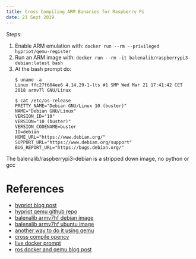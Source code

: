 ```yaml
---
title: Cross Compiling ARM Binaries for Raspberry Pi
date: 21 Sept 2019
---
```


Steps:

1. Enable ARM emulation with: `docker run --rm --privileged hypriot/qemu-register`
1. Run an ARM image with: `docker run --rm -it balenalib/raspberrypi3-debian:latest bash`
1. At the bash prompt do: 
    ```
    $ uname -a
    Linux ffc27f604ee6 4.14.29-1-lts #1 SMP Wed Mar 21 17:41:42 CET 2018 armv7l GNU/Linux
    
    $ cat /etc/os-release
    PRETTY_NAME="Debian GNU/Linux 10 (buster)"
    NAME="Debian GNU/Linux"
    VERSION_ID="10"
    VERSION="10 (buster)"
    VERSION_CODENAME=buster
    ID=debian
    HOME_URL="https://www.debian.org/"
    SUPPORT_URL="https://www.debian.org/support"
    BUG_REPORT_URL="https://bugs.debian.org/"
    ```

The balenalib/raspberrypi3-debian is a stripped down image, no python or gcc

# References

- [hypriot blog post](https://blog.hypriot.com/post/docker-intel-runs-arm-containers/)
- [hypriot qemu github repo](https://github.com/hypriot/qemu-register)
- [balenalib armv7hf debian image](https://hub.docker.com/r/balenalib/armv7hf-debian)
- [balenalib armv7hf ubuntu image](https://hub.docker.com/r/balenalib/armv7hf-ubuntu)
- [another way to do it using qemu](https://github.com/petrosagg/armv7hf-python-dockerhub/blob/master/Dockerfile)
- [cross compile opencv](https://github.com/sgtwilko/rpi-raspbian-opencv)
- [live docker prompt](https://www.katacoda.com/contino/courses/docker/basics)
- [ros docker and qemu blog post](https://discourse.ros.org/t/announcing-ros-docker-images-for-arm-and-debian/2467)
